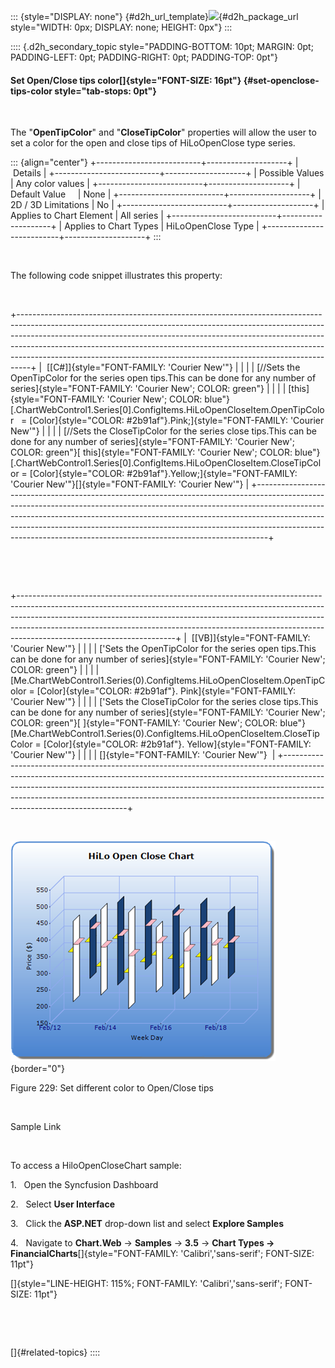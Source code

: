 ::: {style="DISPLAY: none"}
[](ms-xhelp:///?Id=d2h_url_template){#d2h_url_template}![](!package_url!){#d2h_package_url style="WIDTH: 0px; DISPLAY: none; HEIGHT: 0px"}
:::

:::: {.d2h_secondary_topic style="PADDING-BOTTOM: 10pt; MARGIN: 0pt; PADDING-LEFT: 0pt; PADDING-RIGHT: 0pt; PADDING-TOP: 0pt"}
#### Set Open/Close tips color[]{style="FONT-SIZE: 16pt"} {#set-openclose-tips-color style="tab-stops: 0pt"}

 

The "**OpenTipColor**" and "**CloseTipColor**" properties will allow the user to set a color for the open and close tips of HiLoOpenClose type series.

::: {align="center"}
+--------------------------+--------------------+
|  Details                                      |
+--------------------------+--------------------+
| Possible Values          | Any color values   |
+--------------------------+--------------------+
| Default Value            | None               |
+--------------------------+--------------------+
| 2D / 3D Limitations      | No                 |
+--------------------------+--------------------+
| Applies to Chart Element | All series         |
+--------------------------+--------------------+
| Applies to Chart Types   | HiLoOpenClose Type |
+--------------------------+--------------------+
:::

 

The following code snippet illustrates this property:

 

+---------------------------------------------------------------------------------------------------------------------------------------------------------------------------------------------------------------------------------------------------------------------------------------------------------------------------------------------------------------------------------------------------------+
|  \[[C#\]]{style="FONT-FAMILY: 'Courier New'"}                                                                                                                                                                                                                                                                                                                                                           |
|                                                                                                                                                                                                                                                                                                                                                                                                         |
| [//Sets the OpenTipColor for the series open tips.This can be done for any number of series]{style="FONT-FAMILY: 'Courier New'; COLOR: green"}                                                                                                                                                                                                                                                          |
|                                                                                                                                                                                                                                                                                                                                                                                                         |
| [this]{style="FONT-FAMILY: 'Courier New'; COLOR: blue"}[.ChartWebControl1.Series\[0\].ConfigItems.HiLoOpenCloseItem.OpenTipColor   = [Color]{style="COLOR: #2b91af"}.Pink;]{style="FONT-FAMILY: 'Courier New'"}                                                                                                                                                                                         |
|                                                                                                                                                                                                                                                                                                                                                                                                         |
| [//Sets the CloseTipColor for the series close tips.This can be done for any number of series]{style="FONT-FAMILY: 'Courier New'; COLOR: green"}[ this]{style="FONT-FAMILY: 'Courier New'; COLOR: blue"}[.ChartWebControl1.Series\[0\].ConfigItems.HiLoOpenCloseItem.CloseTipColor = [Color]{style="COLOR: #2b91af"}.Yellow;]{style="FONT-FAMILY: 'Courier New'"}[]{style="FONT-FAMILY: 'Courier New'"} |
+---------------------------------------------------------------------------------------------------------------------------------------------------------------------------------------------------------------------------------------------------------------------------------------------------------------------------------------------------------------------------------------------------------+

 

 

+---------------------------------------------------------------------------------------------------------------------------------------------------------------------------------------------------------------------------------------------------------------------------------------------------------------------------------------------------------------+
|  \[[VB\]]{style="FONT-FAMILY: 'Courier New'"}                                                                                                                                                                                                                                                                                                                 |
|                                                                                                                                                                                                                                                                                                                                                               |
| [\'Sets the OpenTipColor for the series open tips.This can be done for any number of series]{style="FONT-FAMILY: 'Courier New'; COLOR: green"}                                                                                                                                                                                                                |
|                                                                                                                                                                                                                                                                                                                                                               |
| [Me.ChartWebControl1.Series(0).ConfigItems.HiLoOpenCloseItem.OpenTipColor = [Color]{style="COLOR: #2b91af"}. Pink]{style="FONT-FAMILY: 'Courier New'"}                                                                                                                                                                                                        |
|                                                                                                                                                                                                                                                                                                                                                               |
| [\'Sets the CloseTipColor for the series close tips.This can be done for any number of series]{style="FONT-FAMILY: 'Courier New'; COLOR: green"}[ ]{style="FONT-FAMILY: 'Courier New'; COLOR: blue"}[Me.ChartWebControl1.Series(0).ConfigItems.HiLoOpenCloseItem.CloseTipColor = [Color]{style="COLOR: #2b91af"}. Yellow]{style="FONT-FAMILY: 'Courier New'"} |
|                                                                                                                                                                                                                                                                                                                                                               |
| []{style="FONT-FAMILY: 'Courier New'"}                                                                                                                                                                                                                                                                                                                        |
+---------------------------------------------------------------------------------------------------------------------------------------------------------------------------------------------------------------------------------------------------------------------------------------------------------------------------------------------------------------+

 

![](ImagesExt/image64_235.png){border="0"}

Figure 229: Set different color to Open/Close tips

 

Sample Link

 

To access a HiloOpenCloseChart sample:

1.   Open the Syncfusion Dashboard

2.   Select **User Interface**

3.   Click the **ASP.NET** drop-down list and select **Explore Samples**

4.   Navigate to **Chart.Web** -\> **Samples** -\> **3.5** -\> **Chart Types -\> FinancialCharts**[]{style="FONT-FAMILY: 'Calibri','sans-serif'; FONT-SIZE: 11pt"}

[]{style="LINE-HEIGHT: 115%; FONT-FAMILY: 'Calibri','sans-serif'; FONT-SIZE: 11pt"} 

 

 

[]{#related-topics}
::::
